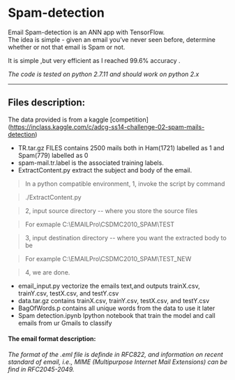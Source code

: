 # Spam-detection
Email Spam-detection is an ANN app with TensorFlow.  
The idea is simple - given an email you’ve never seen before, determine whether or not that email is Spam or not.

It is simple ,but very efficient as I reached 99.6% accuracy .

*The code is tested on python 2.7.11 and should work on python 2.x*

-------------------------------------------------------------------------------------------------------------------------
## Files description:

The data provided is from a kaggle [competition] (https://inclass.kaggle.com/c/adcg-ss14-challenge-02-spam-mails-detection) 

- TR.tar.gz FILES contains 2500 mails both in Ham(1721) labelled as 1 and Spam(779) labelled as 0
- spam-mail.tr.label is the associated training labels.
- ExtractContent.py  extract the subject and body of the email.
> In a python compatible environment, 
> 1, invoke the script by command 

> ./ExtractContent.py

>  2, input source directory -- where you store the source files

>  For exmaple
   C:\EMAILPro\CSDMC2010_SPAM\TEST

> 3, input destination directory -- where you want the extracted body to be

> For example
  C:\EMAILPro\CSDMC2010_SPAM\TEST_NEW
    
> 4, we are done.

- email_input.py  vectorize the emails text,and outputs  trainX.csv, trainY.csv, testX.csv, and testY.csv 
- data.tar.gz contains trainX.csv, trainY.csv, testX.csv, and testY.csv
- BagOfWords.p contains all unique words from the data to use it later 
- Spam detection.ipynb Ipython notebook that train the model and call emails from ur Gmails to classify

#### The email format description:
 
*The format of the .eml file is definde in RFC822, and information on recent 
standard of email, i.e., MIME (Multipurpose Internet Mail Extensions) can be
find in RFC2045-2049.*




